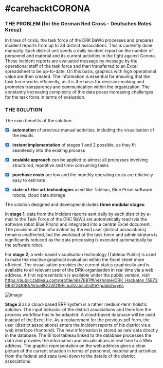 # #carehacktCORONA

### THE PROBLEM (for the German Red Cross - Deutsches Rotes Kreuz)

In times of crisis, the task force of the DRK BaWü processes and prepares incident reports from up to 34 district associations. This is currently done manually. Each district unit sends a daily incident report on the number of personnel and material and its current activities in the fight against Corona. These incident reports are evaluated message by message by the operational staff of the task force and then transferred to an Excel spreadsheet to be up-to-date. On this basis, graphics with high operational value are then created. The information is essential for ensuring that the task force works efficiently, as it is the basis for decision-making and promotes transparency and communication within the organization. The constantly increasing complexity of this data poses increasing challenges for the task force in terms of evaluation.

### THE SOLUTION 

The main benefits of the solution:

- [x] **automation** of previous manual activities, including the visualisation of the results
- [x] **instant implementation** of stages 1 and 2 possible, as they fit seamlessly into the existing process 
- [x] **scalable approach** can be applied to almost all processes involving structured, repetitive and time-consuming tasks
- [x] **purchase costs** are low and the monthly operating costs are relatively easy to estimate
- [x] **state-of-the-art technologies** used like Tableau, Blue Prism software robots, cloud data storage



The solution designed and developed includes **three modular stages**: 

In **stage 1**, data from the incident reports sent daily by each district by e-mail to the Task Force of the DRC BaWü are automatically read (via the software robot Blue Prism) and integrated into a central Excel document. The provision of the information by the end user (district associations) remains unaffected, but the workload of the task force and administrators is significantly reduced as the data processing is executed automatically by the software robot.

For **stage 2**, a web-based visualisation technology (Tableau Public) is used to make the reactive graphical evaluation within the Excel sheet more efficient. The visualisation provides the current status graphically and is available to all relevant user of the DRK-organisation in real time via a web address. A first representation is available under the public version, visit https://public.tableau.com/profile/nils7887#!/vizhome/DRK_Hackaton_15872983224980/AktuellCOVID19Einsatzabschnitte?publish=yes

![image](https://user-images.githubusercontent.com/48921737/79688013-6eb90a00-824b-11ea-9ddd-8c7c9f29112b.png) 

**Stage 3** as a cloud-based ERP system is a rather medium-term holistic solution. The input behavior of the district associations and therefore the process workflow has to be adapted. A cloud-based database will be used instead of the Excel file. As a replacement for the previous pdf form, the user (district associations) enters the incident reports of his district via a web interface (frontend). The new information is stored as new data directly in the database. The BI tool tableau linked to the database processes the data and provides the information and visualisations in real time to a Web address. The graphic representation on the web address gives a clear picture of the current situation in terms of personnel, material and activities from the federal and state level down to the details of the district associations. 

